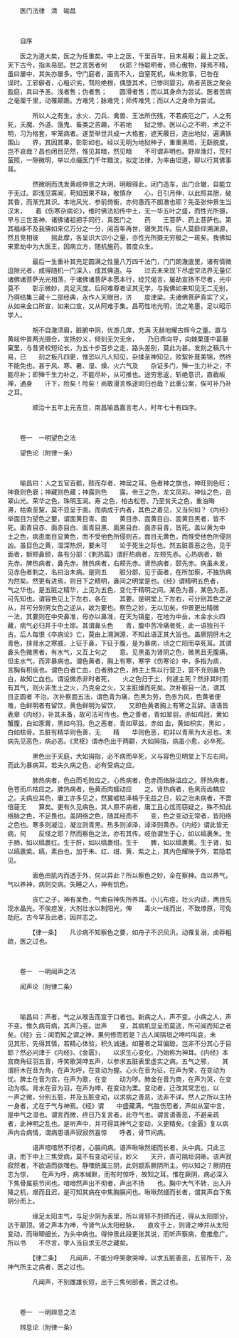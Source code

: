 <!-- { "loadSidebar": true } -->
　　　　

　　医门法律　清　喻昌

　　　　

　　自序　　

　　医之为道大矣，医之为任重矣。中上之医，千里百年，目未易觏；最上之医，天下古今，指未易屈。世之言医者何　　伙耶？恃聪明者，师心傲物，择焉不精，虽曰屡中，其失亦屡多。守门庭者，画焉不入，自窒死机，纵未败事，已咎在　　误时。工邪僻者，心粗识劣，骛险绝根，偶堕其术，已惨同婴刃。病者苦医之聚会盈庭，具曰予圣。浅者售；伪者售；　　圆滑者售；而以其身命为尝试。医者苦病之毫厘千里，动罹颠踬。方难凭；脉难凭；师传难凭；而以人之身命为尝试。

　　　　所以人之有生，水火、刀兵、禽兽、王法所伤残，不若疾厄之广。人之有死，夭魔、外道、饿鬼、畜类之苦趣，不若地　　狱之惨。医以心之不明，术之不明，习为格套，牢笼病者。遂至举世共成一大格套，遮天蔽日，造出地狱，遍满铁围山　　界，其因其果，彰彰如也。经以无明为地狱种子，重重黑暗，无繇脱度，岂不哀哉？昌也闭目茫然，惟见其暗，然见暗　　不可谓非明也。野岸渔灯，荒村萤照，一隙微明，举以点缀医门千年黯汶，拟定法律，为率由坦道，聊以行其佛事耳。

　　　　然微明而洗发黄岐仲景之大明，明眼得此，闭门造车，出门合辙，自能立于无过。即浅见寡闻，苟知因果不昧，敬慎存　　心，日引月伸，以此照其胆，破其昏，而渐充其识。本地风光，参前倚衡，亦何愚而不朗澈也耶？先圣张仲景生当汉末，　　着《伤寒杂病论》，维时佛法初传中土，无一华五叶之盛，而性光所摄，早与三世圣神、诸佛诸祖把手同行，真医门之　　药　　王菩萨、药上菩萨也。第其福缘不及我佛如来亿万分之一分，阅百年再世，寝失其传。后人莫繇仰溯渊源，然且竞相彼　　揣此摩，各呈识大识小之量，亦性光所摄无穷极之一斑矣。我佛如来累劫中为大医王，因病立方，随机施药，普度众生。

　　　　最后一生重补其充足圆满之性量八万四千法门，门门朗澈底里，诸有情微逗隙光者，咸得随机一门深入，成其佛道。与　　过去未来现下尽虚空法界无量亿诸佛诸菩萨光光相荡，于诸佛诸菩萨本愿本行，经咒偈言，屡劫宣扬不尽者，光中莫不　　彰示微妙，具足灭度。后阿难尊者证其无学，与我佛如来知见无二无别，乃得结集三藏十二部经典，永作人天眼目，济　　度津梁。夫诸佛菩萨真实了义，从如来金口所宣，如来口宣，又从阿难手集。昌苟性地光明，流之笔墨，足以昭示学人。

　　　　胡不自澈须眉，脏腑中阴，优游几席，充满 天赫地耀古辉今之量。直与黄岐仲景两光摄合，宣扬妙义，倾刻无欠无余，　　乃日弄向导，向棘栗蓬中葛藤窠里，与昔贤校短论长，为五十步百步之走，路头差别，莫此为甚。发刻之稿凡十易，已　　刻之板凡四更，惟恐以凡人知见，杂揉圣神知见，败絮补葺美锦，然终不能免也。甚于风、寒、暑、湿、燥、火六气及　　杂证多门，殚一生力补之，不能尽补；即殚千生力补之，不能尽补，从可推也。途穷思返，斩绝意识，直截皈禅，通身　　汗下，险矣！险矣！尚敢漫言殊途同归也哉？此重公案，俟可补乃补之耳。

　　　　顺治十五年上元吉旦，南昌喻昌嘉言老人，时年七十有四序。

　　　　

　　卷一　一明望色之法　　

　　望色论（附律一条）

　　　　

　　喻昌曰：人之五官百骸，赅而存者，神居之耳。色者神之旗也，神旺则色旺；神衰则色衰；神藏则色藏；神露则色　　露。帝王之色，龙文凤彩。神仙之色，岳翠山光。荣华之色，珠明玉润。寿 之色，柏古松苍。乃至贫夭之色，重浊晦　　滞，枯索垩黧，莫不显呈于面。而病成于内者，其色之着见，又当何如？《内经》举面目为望色之要，谓面黄目青、面　　黄目赤、面黄目白、面黄目黑者，皆不死。面青目赤、面赤目白、面青目黑、面黑目白、面赤目青，皆死。盖以黄为中　　土之色，病患面目显黄色，而不受他色所侵则吉。面目无黄色，而惟受他色所侵则凶。虽目色之黄，湿深热炽，要未可　　论于死生之际也。然五脏善恶之色，见于面者，额颊鼻颐，各有分部：《刺热篇》谓肝热病者，左颊先赤。心热病者，额　　先赤。脾热病者，鼻先赤。肺热病者，右颊先赤。肾热病者，颐先赤。病虽未发，见赤色者刺之，名曰治未病。是则五　　脏分部，见于面者，在所加察，不独热病为然矣。然更有进焉，则目下之精明，鼻间之明堂是也。《经》谓精明五色者，　　气之华也。是五脏之精华，上见为五色，变化于精明之间。某色为善，某色为恶，可先知也。谓容色见上下左右，各在　　其要。是明堂上下左右，可分别其色之逆从，并可分别男女色之逆从，故为要也。察色之妙，无以加矣。仲景更出精微　　一法，其要则在中央鼻准，毋亦以鼻准，在天为镇星，在地为中岳，木金水火四藏，病气必归并于中土耶。其谓鼻头色　　青，腹中苦冷痛者死，此一语独刊千古。后人每恨《卒病论》亡，莫由上溯渊源，不知此语正其大旨也。盖厥阴肝木之　　青色，挟肾水之寒威，上征于鼻，下征于腹，是为暴病，顷之亡阳而卒死耳。其谓鼻头色微黑者，有水气，又互上句之　　意。见黑虽为肾阴之色，微黑且无腹痛，但主水气，而非暴病也。谓色黄者，胸上有寒，寒字《伤寒论》中，多指为痰，　　言胸有积痰也。谓色白者亡血，白者肺之色，肺主上焦以行营卫，营不充则鼻色白，故知亡血也。谓设微赤非时者死，　　火之色归于土，何遽主死？然非其时而有其气，则火非生土之火，乃克金之火，又主脏燥而死矣。次补察目一法，谓其　　目正圆者 不治。次补察面五法，谓色青为痛，色黑为劳，色赤为风，色黄者便难，色鲜明者有留饮，黄色鲜明为留饮，　　又即色黄者胸上有寒之互辞。语语皆表章《内经》，补其未备，故可法可传也。色之善者，青如翠羽，赤如鸡冠，黄如　　蟹腹，白如豕膏，黑如乌羽。色之恶者，青如草兹，赤如 血，黄如枳实，黑如 ，白如枯骨。五脏有精华则色善，无　　精　　华则色恶，初非以青黑为大忌也。未病先见恶色，病必恶。《灵枢》谓赤色出于两颧，大如拇指，病虽小愈，必卒死。

　　　　黑色出于天庭，大如拇指，必不病而卒死，义与容色见明堂上下左右同，而此为暴病耳。若夫久病之色，必有受病之应。

　　　　肺热病者，色白而毛败应之。心热病者，色赤而络脉溢应之。肝热病者，色苍而爪枯应之。脾热病者，色黄而肉蠕动应　　之。肾热病者，色黑而齿槁应之。夫病应其色，庸工亦多见之，然冀嘘枯泽槁于无益之日，较之治未病者，不啻倍蓰无　　算矣。更有久见病色，其人原不病者，庸工且心炫而窃疑之，殊不知此络脉之色，不足畏也。盖阴络之色，随其经而不　　变，色之变动无常者，皆阳络之色也。寒多则凝泣，凝泣则青黑。热多则淖泽，淖泽则黄赤。《内经》谓此皆无病，何　　反怪之耶？然而察色之法，亦有其传。岐伯谓生于心，如以缟裹朱。生于肺，如以缟裹红。生于肝，如以缟裹绀。生于　　脾，如以缟裹黄。生于肾，如以缟裹紫。缟，素白也，加于朱、红、绀、黄、紫之上，其内色耀映于外，若隐若见。

　　　　面色由肌内而透于外，何以异此？所以察色之妙，全在察神。血以养气，气以养神，病则交病。失睡之人，神有饥色。

　　　　丧亡之子，神有呆色，气索自神失所养耳。小儿布痘，壮火内动，两目先现水晶光。不俟痘发，大剂壮水以制阳光，俾　　毒火一线而出，不致燎原，可免劫厄。古今罕及此者，因并志之。

　　　　【律一条】　　凡诊病不知察色之要，如舟子不识风汛，动罹复溺，卤莽粗疏，医之过也。

　　　　

　　卷一　一明闻声之法　　

　　闻声论（附律二条）

　　　　

　　喻昌曰：声者，气之从喉舌而宣于口者也。新病之人，声不变。小病之人，声不变。惟久病苛病，其声乃变。迨声　　变，其病机显呈而莫逃，所可闻而知之者矣。《经》云：闻而知之谓之神，果何修而若是？古人闻隔垣之呻吟叫哀，未　　见其形，先得其情，若精心体验，积久诚通。如瞽者之耳偏聪，岂非不分其心于目耶？然必问津于《内经》、《金匮》，　　以求生心变化，乃始称为神耳。《内经》本宫商角征羽五音，呼笑歌哭呻五声，以参求五脏表里虚实之病。五气之邪，　　其谓肝木在音为角，在声为呼，在变动为握。心火在音为征，在声为笑，在变动为忧。脾土在音为宫，在声为歌，在变　　动为哕。肺金在音为商，在声为哭，在变动为咳。肾水在音为羽，在声为呻，在变动为栗。变动者，迁改其常志也，以　　一声之微，分别五脏，并及五脏变动，以求病之善恶，法非不详。然人之所以主持一身者，尤在于气与神焉。《经》谓　　中盛藏满，气胜伤恐者，声如从室中言，是中气之湿也。谓言而微，终日乃复言者，此夺气也。谓言语善恶，不避亲疏　　者，此神明之乱也。是听声中，并可得其神气之变动，义更精矣。《金匮》复以病声内合病情，谓病患语声寂寂然喜惊　　呼者，骨节间病。

　　　　语声喑喑然不彻者，心膈间病。语声啾啾然细而长者，头中病。只此三语，而下中上三焦受病，莫不有变动可征，妙义　　天开，直可隔垣洞晰。语声寂寂然者，不欲语而欲嘿也。静嘿统属三阴，此则颛系厥阴所主。何以知之？厥阴在志为惊，　　在声为呼，病本缄默，而有时惊呼，故知之耳。惟在厥阴，病必深入下焦骨属筋节间也。喑喑然声出不彻者，声出不扬　　也。胸中大气不转，出入升降之机，艰而且迟，是可知其病在中焦胸膈间也。啾啾然细而长者，谓其声自下焦阴分而上。

　　　　缘足太阳主气，与足少阴为表里，所以肾邪不剂颈而还，得从太阳部分，达于巅顶。肾之声本为呻，今肾气从太阳经脉，　　直攻于上，则肾之呻并从太阳变动，而啾唧细长，为头中病也。得仲景此段更张其说，而听声察病，愈推愈广。所以书　　不尽言，学人当自求无尽之藏矣。

　　　　【律二条】　　凡闻声，不能分呼笑歌哭呻，以求五脏善恶，五邪所干，及神气所主之病者，医之过也。

　　　　凡闻声，不别雌雄长短，出于三焦何部者，医之过也。

　　　　

　　卷一　一明辨息之法　　

　　辨息论（附律一条）

　　　　

